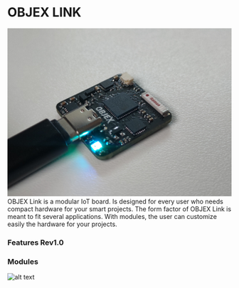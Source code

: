 # OBJEX LINK
![alt text](https://github.com/salvatoreraccardi/OBJEX_LINK/blob/main/dir/1.jpg)
OBJEX Link is a modular IoT board. Is designed for every user who needs compact hardware for your smart projects. The form factor of OBJEX Link is meant to fit several applications. With modules, the user can customize easily the hardware for your projects.

### Features Rev1.0

### Modules
![alt text](https://github.com/salvatoreraccardi/OBJEX_LINK/blob/main/dir/2.jpg)
